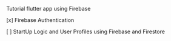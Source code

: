 Tutorial flutter app using Firebase

[x] Firebase Authentication

[ ] StartUp Logic and User Profiles using Firebase and Firestore
